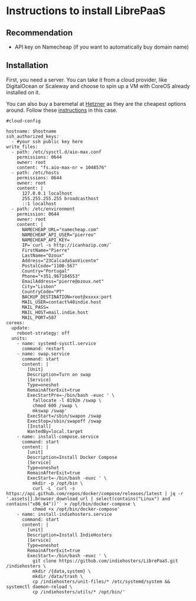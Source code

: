 # Instructions to install LibrePaaS

## Recommendation
- API key on Namecheap (if you want to automatically buy domain name)

## Installation

First, you need a server.
You can take it from a cloud provider, like DigitalOcean or Scaleway and choose to spin up a VM with CoreOS already installed on it.

You can also buy a baremetal at [Hetzner](https://serverboerse.de/index.php?country=EN) as they are the cheapest options around. Follow these [instructions](INSTALL_HETZNER.md) in this case.

```
#cloud-config

hostname: $hostname
ssh_authorized_keys:
  - #your ssh public key here
write_files:
  - path: /etc/sysctl.d/aio-max.conf
    permissions: 0644
    owner: root
    content: "fs.aio-max-nr = 1048576"
  - path: /etc/hosts
    permissions: 0644
    owner: root
    content: |
      127.0.0.1 localhost
      255.255.255.255 broadcasthost
      ::1 localhost
  - path: /etc/environment
    permission: 0644
    owner: root
    content: |
      NAMECHEAP_URL="namecheap.com"
      NAMECHEAP_API_USER="pierreo"
      NAMECHEAP_API_KEY=
      IP=`curl -s http://icanhazip.com/`
      FirstName="Pierre"
      LastName="Ozoux"
      Address="23CalcadaSaoVicente"
      PostalCode="1100-567"
      Country="Portugal"
      Phone="+351.967184553"
      EmailAddress="pierre@ozoux.net"
      City="Lisbon"
      CountryCode="PT"
      BACKUP_DESTINATION=root@xxxxx:port
      MAIL_USER=contact%40indie.host
      MAIL_PASS=
      MAIL_HOST=mail.indie.host
      MAIL_PORT=587
coreos:
  update:
    reboot-strategy: off
  units:
    - name: systemd-sysctl.service
      command: restart
    - name: swap.service
      command: start
      content: |
        [Unit]
        Description=Turn on swap
        [Service]
        Type=oneshot
        RemainAfterExit=true
        ExecStartPre=-/bin/bash -euxc ' \
          fallocate -l 8192m /swap \
          chmod 600 /swap \
          mkswap /swap'
        ExecStart=/sbin/swapon /swap
        ExecStop=/sbin/swapoff /swap
        [Install]
        WantedBy=local.target
    - name: install-compose.service
      command: start
      content: |
        [unit]
        Description=Install Docker Compose
        [Service]
        Type=oneshot
        RemainAfterExit=true
        ExecStart=-/bin/bash -euxc ' \
          mkdir -p /opt/bin \
          curl -L `curl -s https://api.github.com/repos/docker/compose/releases/latest | jq -r '.assets[].browser_download_url | select(contains("Linux") and contains("x86_64"))'` > /opt/bin/docker-compose \
          chmod +x /opt/bin/docker-compose'
    - name: install-indiehosters.service
      command: start
      content: |
        [unit]
        Description=Install IndieHosters
        [Service]
        Type=oneshot
        RemainAfterExit=true
        ExecStart=-/bin/bash -euxc ' \
          git clone https://github.com/indiehosters/LibrePaaS.git /indiehosters \
          mkdir /{data,system} \
          mkdir /data/trash \
          cp /indiehosters/unit-files/* /etc/systemd/system && systemctl daemon-reload \
          cp /indiehosters/utils/* /opt/bin/'
```
